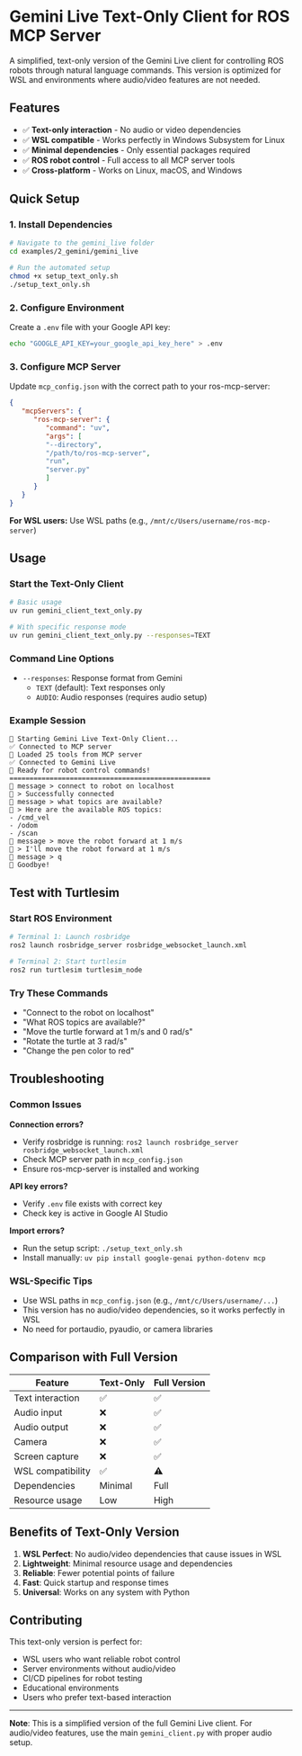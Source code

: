 # Gemini Live Text-Only Client for ROS MCP Server

A simplified, text-only version of the Gemini Live client for controlling ROS robots through natural language commands. This version is optimized for WSL and environments where audio/video features are not needed.

## Features

- ✅ **Text-only interaction** - No audio or video dependencies
- ✅ **WSL compatible** - Works perfectly in Windows Subsystem for Linux
- ✅ **Minimal dependencies** - Only essential packages required
- ✅ **ROS robot control** - Full access to all MCP server tools
- ✅ **Cross-platform** - Works on Linux, macOS, and Windows

## Quick Setup

### 1. Install Dependencies

```bash
# Navigate to the gemini_live folder
cd examples/2_gemini/gemini_live

# Run the automated setup
chmod +x setup_text_only.sh
./setup_text_only.sh
```

### 2. Configure Environment

Create a `.env` file with your Google API key:
```bash
echo "GOOGLE_API_KEY=your_google_api_key_here" > .env
```

### 3. Configure MCP Server

Update `mcp_config.json` with the correct path to your ros-mcp-server:
```json
{
   "mcpServers": {
      "ros-mcp-server": {
         "command": "uv",
         "args": [
         "--directory",
         "/path/to/ros-mcp-server", 
         "run",
         "server.py"
         ]
      }
   }
}
```

**For WSL users:** Use WSL paths (e.g., `/mnt/c/Users/username/ros-mcp-server`)

## Usage

### Start the Text-Only Client

```bash
# Basic usage
uv run gemini_client_text_only.py

# With specific response mode
uv run gemini_client_text_only.py --responses=TEXT
```

### Command Line Options

- `--responses`: Response format from Gemini
  - `TEXT` (default): Text responses only
  - `AUDIO`: Audio responses (requires audio setup)

### Example Session

```
🚀 Starting Gemini Live Text-Only Client...
✅ Connected to MCP server
🔧 Loaded 25 tools from MCP server
✅ Connected to Gemini Live
🎯 Ready for robot control commands!
==================================================
🤖 message > connect to robot on localhost
🤖 > Successfully connected
🤖 message > what topics are available?
🤖 > Here are the available ROS topics:
- /cmd_vel
- /odom
- /scan
🤖 message > move the robot forward at 1 m/s
🤖 > I'll move the robot forward at 1 m/s
🤖 message > q
👋 Goodbye!
```

## Test with Turtlesim

### Start ROS Environment

```bash
# Terminal 1: Launch rosbridge
ros2 launch rosbridge_server rosbridge_websocket_launch.xml
```

```bash
# Terminal 2: Start turtlesim
ros2 run turtlesim turtlesim_node
```

### Try These Commands

- "Connect to the robot on localhost"
- "What ROS topics are available?"
- "Move the turtle forward at 1 m/s and 0 rad/s"
- "Rotate the turtle at 3 rad/s"
- "Change the pen color to red"

## Troubleshooting

### Common Issues

**Connection errors?**
- Verify rosbridge is running: `ros2 launch rosbridge_server rosbridge_websocket_launch.xml`
- Check MCP server path in `mcp_config.json`
- Ensure ros-mcp-server is installed and working

**API key errors?**
- Verify `.env` file exists with correct key
- Check key is active in Google AI Studio

**Import errors?**
- Run the setup script: `./setup_text_only.sh`
- Install manually: `uv pip install google-genai python-dotenv mcp`

### WSL-Specific Tips

- Use WSL paths in `mcp_config.json` (e.g., `/mnt/c/Users/username/...`)
- This version has no audio/video dependencies, so it works perfectly in WSL
- No need for portaudio, pyaudio, or camera libraries

## Comparison with Full Version

| Feature | Text-Only | Full Version |
|---------|-----------|--------------|
| Text interaction | ✅ | ✅ |
| Audio input | ❌ | ✅ |
| Audio output | ❌ | ✅ |
| Camera | ❌ | ✅ |
| Screen capture | ❌ | ✅ |
| WSL compatibility | ✅ | ⚠️ |
| Dependencies | Minimal | Full |
| Resource usage | Low | High |

## Benefits of Text-Only Version

1. **WSL Perfect**: No audio/video dependencies that cause issues in WSL
2. **Lightweight**: Minimal resource usage and dependencies
3. **Reliable**: Fewer potential points of failure
4. **Fast**: Quick startup and response times
5. **Universal**: Works on any system with Python

## Contributing

This text-only version is perfect for:
- WSL users who want reliable robot control
- Server environments without audio/video
- CI/CD pipelines for robot testing
- Educational environments
- Users who prefer text-based interaction

---

**Note**: This is a simplified version of the full Gemini Live client. For audio/video features, use the main `gemini_client.py` with proper audio setup.

